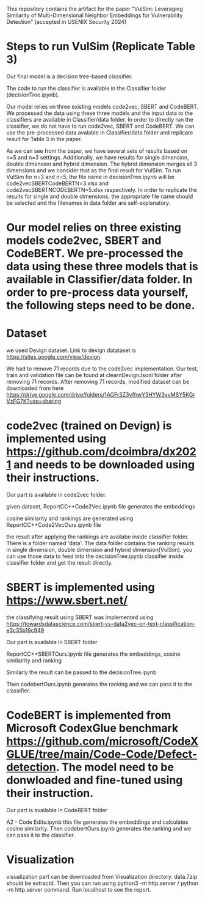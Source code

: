 This repository contains the artifact for the paper "VulSim: Leveraging Similarity of Multi-Dimensional Neighbor Embeddings for Vulnerability Detection" (accepted in USENIX Security 2024)

# Steps to run VulSim (Replicate Table 3)
Our final model is a decision tree-based classifier. 

The code to run the classifier is available in the Classifier folder (decisionTree.ipynb). 

Our model relies on three existing models code2vec, SBERT and CodeBERT. We processed the data using these three models and the input data to the classifiers are available in Classifier/data folder. In order to directly run the classifier, we do not have to run  code2vec, SBERT and CodeBERT. We can use the pre-processed data avalable in  Classifier/data folder and replicate result for Table 3 in the paper.

As we can see from the paper, we have several sets of results based on n=5 and n=3 settings. Additionally, we have results for single dimension, double dimension and hybrid dimension. The hybrid dimension merges all 3 dimensions and we consider that as the final result for VulSim. To run VulSim for n=3 and n=5, the file name in decisionTree.ipynb will be code2vecSBERTCodeBERTN=3.xlsx and code2vecSBERTNCODEBERTN=5.xlsx respectively. In order to replicate the results for single and double dimensions, the appropriate file name should be selected and the filenames in data folder are self-explanatory.

# Our model relies on three existing models code2vec, SBERT and CodeBERT. We pre-processed the data using these three models that is available in Classifier/data folder. In order to pre-process data yourself, the following steps need to be done.

# Dataset
we used Devign dataset. Link to devign datataset is https://sites.google.com/view/devign.

We had to remove 71 records due to the code2vec implementation. Our test, train and validation file can be found at clearnDevignJsonl folder after removing 71 records.
After removing 71 records, modified dataset can be downloaded from here https://drive.google.com/drive/folders/1AGFr3Z3yfhwY5HYW3vvMSY5KGrVzFG7K?usp=sharing


# code2vec (trained on Devign) is implemented using https://github.com/dcoimbra/dx2021 and needs to be downloaded using their instructions. 

Our part is available in code2vec folder.

given dataset, ReportCC++Code2Vec.ipynb file generates the embeddings

cosine similarity and rankings are generated using ReportCC++Code2VecOurs.ipynb file

the result after applying the rankings are availabe inside classifier folder. There is a folder named 'data'. The data folder contains the ranking results in single dimension, double dimension and hybrid dimension(VulSim). you can use those data to feed into the decisionTree.ipynb classifier inside classifier folder and get the result directly.

# SBERT is implemented using https://www.sbert.net/

the classifying result using SBERT was implemented using https://towardsdatascience.com/sbert-vs-data2vec-on-text-classification-e3c35b19c949

Our part is available in SBERT folder

ReportCC++SBERTOurs.ipynb file generates the embeddings, cosine similairity and ranking

Similarly the result can be passed to the  decisionTree.ipynb

Then codebertOurs.ipynb generates the ranking and we can pass it to the classifier.

# CodeBERT is implemented from Microsoft CodexGlue benchmark https://github.com/microsoft/CodeXGLUE/tree/main/Code-Code/Defect-detection. The model need to be donwloaded and fine-tuned using their instruction.

Our part is available in CodeBERT folder

A2 - Code Edits.ipynb this file generates the embeddings and calculates cosine similarity.
Then codebertOurs.ipynb generates the ranking and we can pass it to the classifier.


# Visualization
visualization part can be downloaded from Visualization directory. data.7zip should be extractd. Then you can run using python3 -m http.server / python -m http.server command. Run localhost to see the report.
